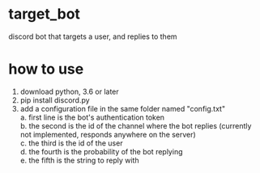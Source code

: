 # target_bot
discord bot that targets a user, and replies to them


# how to use

1. download python, 3.6 or later
2. pip install discord.py
3. add a configuration file in the same folder named "config.txt"  
  a. first line is the bot's authentication token  
  b. the second is the id of the channel where the bot replies (currently not implemented, responds anywhere on the server)  
  c. the third is the id of the user  
  d. the fourth is the probability of the bot replying  
  e. the fifth is the string to reply with  
 
